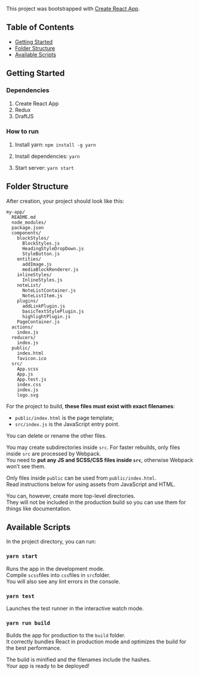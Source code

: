 This project was bootstrapped with [Create React App](https://github.com/facebookincubator/create-react-app).

## Table of Contents
- [Getting Started](#getting-started)
- [Folder Structure](#folder-structure)
- [Available Scripts](#available-scripts)

## Getting Started
### Dependencies
1. Create React App
2. Redux
3. DraftJS

### How to run
1. Install yarn: `npm install -g yarn`

2. Install dependencies: `yarn`

3. Start server: `yarn start`


## Folder Structure

After creation, your project should look like this:

```
my-app/
  README.md
  node_modules/
  package.json
  components/
    blockStyles/
      BlockStyles.js
      HeadingStyleDropDown.js
      StyleButton.js
    entities/
      addImage.js
      mediaBlockRenderer.js
    inlineStyles/
      InlineStyles.js
    noteList/
      NoteListContainer.js
      NoteListItem.js
    plugins/
      addLinkPlugin.js
      basicTextStylePlugin.js
      highlightPlugin.js
    PageContainer.js
  actions/
    index.js
  reducers/
    index.js
  public/
    index.html
    favicon.ico
  src/
    App.scss
    App.js
    App.test.js
    index.css
    index.js
    logo.svg
```

For the project to build, **these files must exist with exact filenames**:

* `public/index.html` is the page template;
* `src/index.js` is the JavaScript entry point.

You can delete or rename the other files.

You may create subdirectories inside `src`. For faster rebuilds, only files inside `src` are processed by Webpack.<br>
You need to **put any JS and SCSS/CSS files inside `src`**, otherwise Webpack won’t see them.

Only files inside `public` can be used from `public/index.html`.<br>
Read instructions below for using assets from JavaScript and HTML.

You can, however, create more top-level directories.<br>
They will not be included in the production build so you can use them for things like documentation.

## Available Scripts

In the project directory, you can run:

### `yarn start`

Runs the app in the development mode.<br>
Compile `scss`files into `css`files in `src`folder.<br>
You will also see any lint errors in the console.

### `yarn test`

Launches the test runner in the interactive watch mode.

### `yarn run build`

Builds the app for production to the `build` folder.<br>
It correctly bundles React in production mode and optimizes the build for the best performance.

The build is minified and the filenames include the hashes.<br>
Your app is ready to be deployed!
